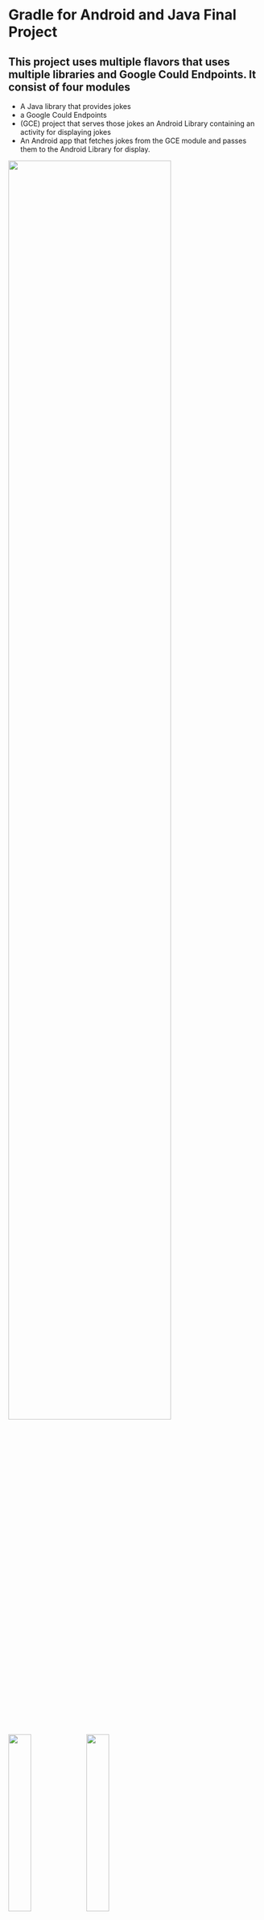# Gradle for Android and Java Final Project

## This project uses multiple flavors that uses multiple libraries and Google Could Endpoints. It consist of four modules
* A Java library that provides jokes 
* a Google Could Endpoints
* (GCE) project that serves those jokes an Android Library containing an
activity for displaying jokes
* An Android app that fetches jokes from the
GCE module and passes them to the Android Library for display.
<img width="80%" src="https://cloud.githubusercontent.com/assets/5713737/16913400/9a0a17a8-4d07-11e6-8c6f-d69cb1f6928b.jpeg" />
<img width="30%" src="https://cloud.githubusercontent.com/assets/5713737/16913488/58284bd8-4d08-11e6-9c6e-a171c52ffb21.png" />
<img width="30%" src="https://cloud.githubusercontent.com/assets/5713737/16913489/58302006-4d08-11e6-9772-5f2cf90831a1.png" />
